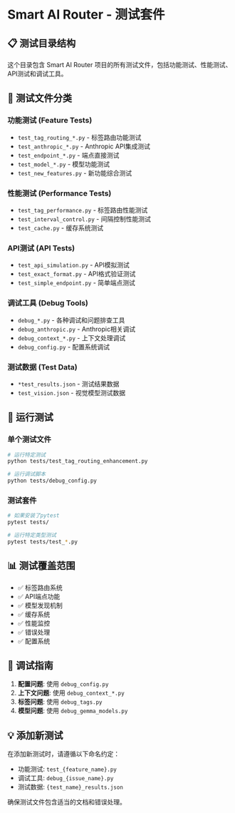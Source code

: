 # Smart AI Router - 测试套件

## 📋 测试目录结构

这个目录包含 Smart AI Router 项目的所有测试文件，包括功能测试、性能测试、API测试和调试工具。

## 🧪 测试文件分类

### 功能测试 (Feature Tests)
- `test_tag_routing_*.py` - 标签路由功能测试
- `test_anthropic_*.py` - Anthropic API集成测试
- `test_endpoint_*.py` - 端点直接测试
- `test_model_*.py` - 模型功能测试
- `test_new_features.py` - 新功能综合测试

### 性能测试 (Performance Tests)
- `test_tag_performance.py` - 标签路由性能测试
- `test_interval_control.py` - 间隔控制性能测试
- `test_cache.py` - 缓存系统测试

### API测试 (API Tests)
- `test_api_simulation.py` - API模拟测试
- `test_exact_format.py` - API格式验证测试
- `test_simple_endpoint.py` - 简单端点测试

### 调试工具 (Debug Tools)
- `debug_*.py` - 各种调试和问题排查工具
- `debug_anthropic.py` - Anthropic相关调试
- `debug_context_*.py` - 上下文处理调试
- `debug_config.py` - 配置系统调试

### 测试数据 (Test Data)
- `*test_results.json` - 测试结果数据
- `test_vision.json` - 视觉模型测试数据

## 🚀 运行测试

### 单个测试文件
```bash
# 运行特定测试
python tests/test_tag_routing_enhancement.py

# 运行调试脚本
python tests/debug_config.py
```

### 测试套件
```bash
# 如果安装了pytest
pytest tests/

# 运行特定类型测试
pytest tests/test_*.py
```

## 📊 测试覆盖范围

- ✅ 标签路由系统
- ✅ API端点功能
- ✅ 模型发现机制
- ✅ 缓存系统
- ✅ 性能监控
- ✅ 错误处理
- ✅ 配置系统

## 🔧 调试指南

1. **配置问题**: 使用 `debug_config.py`
2. **上下文问题**: 使用 `debug_context_*.py`
3. **标签问题**: 使用 `debug_tags.py`
4. **模型问题**: 使用 `debug_gemma_models.py`

## 💡 添加新测试

在添加新测试时，请遵循以下命名约定：
- 功能测试: `test_{feature_name}.py`
- 调试工具: `debug_{issue_name}.py`
- 测试数据: `{test_name}_results.json`

确保测试文件包含适当的文档和错误处理。